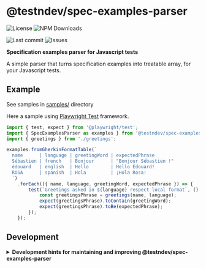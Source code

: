 # @testndev/spec-examples-parser

![License](https://img.shields.io/github/license/testndev/spec-examples-parser)
![NPM Downloads](https://img.shields.io/npm/dw/@testndev/spec-examples-parser)

![Last commit](https://img.shields.io/github/last-commit/testndev/spec-examples-parser?style=flat-square&logo=github)
![Issues](https://img.shields.io/github/issues/testndev/spec-examples-parser?style=flat-square&logo=github)

**Specification examples parser for Javascript tests**


A simple parser that turns specification examples into treatable array, for your Javascript tests.


## Example

See samples in [samples/](samples/) directory
  
Here a sample using [Playwright Test](https://playwright.dev) framework.

```javascript
import { test, expect } from '@playwright/test';
import { SpecExamplesParser as examples } from '@testndev/spec-examples-parser';
import { greetings } from './greetings';

examples.fromGherkinFormatTable(`
  name      | language | greetingWord | expectedPhrase
  Sébastien | french   | Bonjour      | "Bonjour Sébastien !"
  édouard   | english  | Hello        | Hello Édouard!
  ROSA      | spanish  | Hola         | ¡Hola Rosa!
  `)
    .forEach(({ name, language, greetingWord, expectedPhrase }) => {
        test(`Greetings asked in ${language} respect local format`, () => {
            const greetingsPhrase = greetings(name, language);
            expect(greetingsPhrase).toContain(greetingWord);
            expect(greetingsPhrase).toBe(expectedPhrase);
        });
    });

```





## Development

<details>
<summary><b>Development hints for maintaining and improving @testndev/spec-examples-parser</b></summary>



Setting up:

```bash
git clone git@github.com:testndev/spec-examples-parser.git
cd @testndev/spec-examples-parser
npm install
```
Testing:

```bash
npm run test
```

</details>